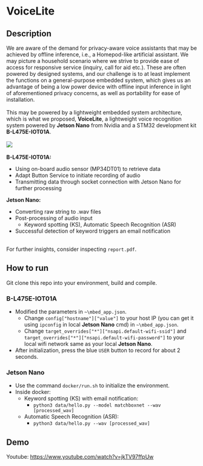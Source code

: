 # VoiceLite
## Description
We are aware of the demand for privacy-aware voice assistants that may be achieved by offline inference, i.e., a Homepod-like artificial assistant. We may picture a household scenario where we strive to provide ease of access for responsive service (inquiry, call for aid etc.). These are often powered by designed systems, and our challenge is to at least implement the functions on a general-purpose embedded system, which gives us an advantage of being a low power device with offline input inference in light of aforementioned privacy concerns, as well as portability for ease of installation.
\
\
This may be powered by a lightweight embedded system architecture, which is what we proposed, **VoiceLite**, a lightweight voice recognition system powered by **Jetson Nano** from Nvidia and a STM32 development kit **B-L475E-IOT01A**.
\
\
![](https://i.imgur.com/f3xBnkk.png)
\
\
**B-L475E-IOT01A:**
- Using on-board audio sensor (MP34DT01) to retrieve data
- Adapt Button Service to initiate recording of audio
- Transmitting data through socket connection with Jetson Nano for further processing

**Jetson Nano:**
- Converting raw string to .wav files
- Post-processing of audio input
    - Keyword spotting (KS), Automatic Speech Recognition (ASR)
- Successful detection of keyword triggers an email notification

\
For further insights, consider inspecting `report.pdf`.

## How to run 
Git clone this repo into your environment, build and compile.
### B-L475E-IOT01A
- Modified the parameters in `~\mbed_app.json`.
    - Change `config["hostname"]["value"]` to your host IP (you can get it using `ipconfig` in local **Jetson Nano** cmd) in `~\mbed_app.json`.
    - Change `target_overrides["*"]["nsapi.default-wifi-ssid"]` and `target_overrides["*"]["nsapi.default-wifi-password"]` to your local wifi network same as your local **Jetson Nano**.
- After initialization, press the blue `USER` button to record for about 2 seconds.

### Jetson Nano
- Use the command `docker/run.sh` to initialize the environment.
- Inside docker:
    - Keyword spotting (KS) with email notification:
        - `python3 data/hello.py --model matchboxnet --wav [processed_wav]`
    - Automatic Speech Recognition (ASR):
        - `python3 data/hello.py --wav [processed_wav]`

## Demo
Youtube: https://www.youtube.com/watch?v=jkTV97ffpUw
